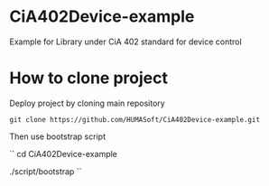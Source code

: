 # CiA402Device-example
Example for Library under CiA 402 standard for device control

# How to clone project
Deploy project by cloning main repository

``
git clone https://github.com/HUMASoft/CiA402Device-example.git
``

Then use bootstrap script

``
cd CiA402Device-example

./script/bootstrap
``

